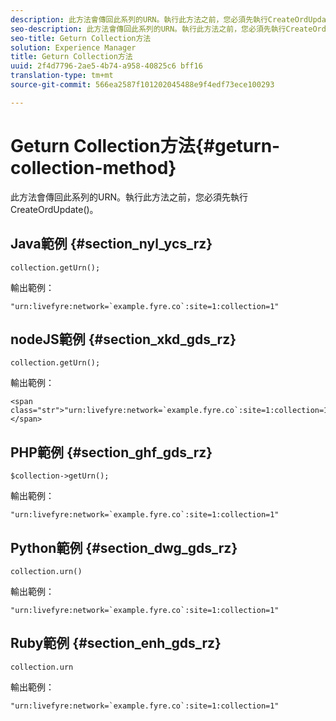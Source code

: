 ```yaml
---
description: 此方法會傳回此系列的URN。執行此方法之前，您必須先執行CreateOrdUpdate()。
seo-description: 此方法會傳回此系列的URN。執行此方法之前，您必須先執行CreateOrdUpdate()。
seo-title: Geturn Collection方法
solution: Experience Manager
title: Geturn Collection方法
uuid: 2f4d7796-2ae5-4b74-a958-40825c6 bff16
translation-type: tm+mt
source-git-commit: 566ea2587f101202045488e9f4edf73ece100293

---
```



# Geturn Collection方法{#geturn-collection-method}

此方法會傳回此系列的URN。執行此方法之前，您必須先執行CreateOrdUpdate()。

## Java範例 {#section_nyl_ycs_rz}

```
collection.getUrn(); 
```

輸出範例：

```
"urn:livefyre:network=`example.fyre.co`:site=1:collection=1" 
```

## nodeJS範例 {#section_xkd_gds_rz}

```
collection.getUrn(); 
```

輸出範例：

```
<span class="str">"urn:livefyre:network=`example.fyre.co`:site=1:collection=1"</span>
```

## PHP範例 {#section_ghf_gds_rz}

```
$collection->getUrn(); 
```

輸出範例：

```
"urn:livefyre:network=`example.fyre.co`:site=1:collection=1" 
```

## Python範例 {#section_dwg_gds_rz}

```
collection.urn() 
```

輸出範例：

```
"urn:livefyre:network=`example.fyre.co`:site=1:collection=1" 
```

## Ruby範例 {#section_enh_gds_rz}

```
collection.urn
```

輸出範例：

```
"urn:livefyre:network=`example.fyre.co`:site=1:collection=1" 
```

